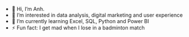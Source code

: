 - 👋 Hi, I’m Anh.
- 👀 I’m interested in data analysis, digital marketing and user experience
- 🌱 I’m currently learning Excel, SQL, Python and Power BI
- ⚡ Fun fact: I get mad when I lose in a badminton match

<!---
Anh-H-Projects/Anh-H-Projects is a ✨ special ✨ repository because its `README.md` (this file) appears on your GitHub profile.
You can click the Preview link to take a look at your changes.
--->
